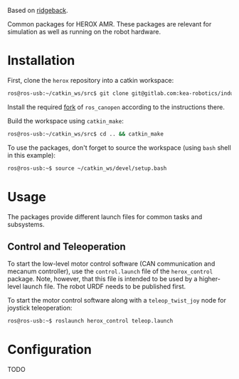 Based on [ridgeback](https://github.com/ridgeback/ridgeback).

Common packages for HEROX AMR. These packages are relevant for simulation as well as running on the robot hardware.

# Installation

First, clone the `herox` repository into a catkin workspace:

```bash
ros@ros-usb:~/catkin_ws/src$ git clone git@gitlab.com:kea-robotics/industry_projects/21_amr/herox.git
```

Install the required [fork](https://gitlab.com/kea-robotics/industry_projects/21_amr/ros_canopen) of `ros_canopen` according to the instructions there.

Build the workspace using `catkin_make`:

```bash
ros@ros-usb:~/catkin_ws/src$ cd .. && catkin_make
```

To use the packages, don't forget to source the workspace (using `bash` shell in this example):

```bash
ros@ros-usb:~$ source ~/catkin_ws/devel/setup.bash
```

# Usage

The packages provide different launch files for common tasks and subsystems.

## Control and Teleoperation

To start the low-level motor control software (CAN communication and mecanum controller), use the `control.launch` file of the `herox_control` package. Note, however, that this file is intended to be used by a higher-level launch file. The robot URDF needs to be published first.

To start the motor control software along with a `teleop_twist_joy` node for joystick teleoperation:

```bash
ros@ros-usb:~$ roslaunch herox_control teleop.launch
```

# Configuration

TODO
